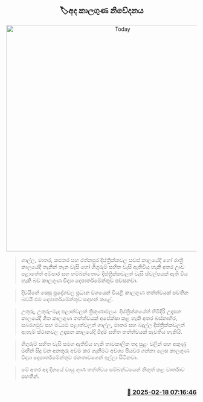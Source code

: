 <p align='center'><b><h2 align='center' title='Today's weather forecast'>🏷අද කාලගුණ නිවේදනය</h2></b></p>
<p align='center'><img src='https://helakuru.sgp1.cdn.digitaloceanspaces.com/esana/images/lib/weather-thumb-new-1[1].jpg' width='600' alt='Today's weather forecast'></p>

> ගාල්ල, මාතර, කළුතර සහ රත්නපුර දිස්ත්‍රික්කවල සවස් කාලයේදී හෝ රාත්‍රී කාලයේදී තැනින් තැන වැසි හෝ ගිගුරුම් සහිත වැසි ඇතිවිය හැකි අතර ඌව පළාතේත් අම්පාර සහ හම්බන්තොට දිස්ත්‍රික්කවලත් වැසි ස්වල්පයක් ඇති විය හැකි බව කාලගුණ විද්‍යා දෙපාර්තමේන්තුව පවසනවා.

> දිවයිනේ සෙසු ප්‍රදේශවල ප්‍රධාන වශයෙන් වියළි කාලගුණ තත්ත්වයක් පවතින බවයි එම දෙපාර්තමේන්තුව සඳහන් කළේ.

> උතුරු, උතුරු-මැද පළාත්වලත් ත්‍රිකුණාමලය  දිස්ත්‍රික්කයේත් හිමිදිරි උදෑසන කාලයේදී ශීත කාලගුණ තත්ත්වයක් අපේක්ෂා කළ හැකි අතර බස්නාහිර, සබරගමුව සහ මධ්‍යම පළාත්වලත් ගාල්ල, මාතර සහ බදුල්ල දිස්ත්‍රික්කවලත් ඇතැම් ස්ථානවල උදෑසන කාලයේදී මීදුම් සහිත තත්ත්වයක් පැවතිය හැකියි.

> ගිගුරුම් සහිත වැසි සමග ඇතිවිය හැකි තාවකාලික තද සුළං වලින් සහ අකුණු මඟින් සිදු වන අනතුරු අවම කර ගැනීමට අවශ්‍ය පියවර ගන්නා ලෙස කාලගුණ විද්‍යා දෙපාර්තමේන්තුව ජනතාවගෙන් ඉල්ලා සිටිනවා.

> මේ අතර අද දිනයේ වායු ගුණ තත්ත්වය සම්බන්ධයෙන් නිකුත් කළ වාර්තාව පහතින්. 



<h3 align='right'><a href='https://www.helakuru.lk/esana/p/107565/'>📅 2025-02-18 07:16:46</a></h3>
